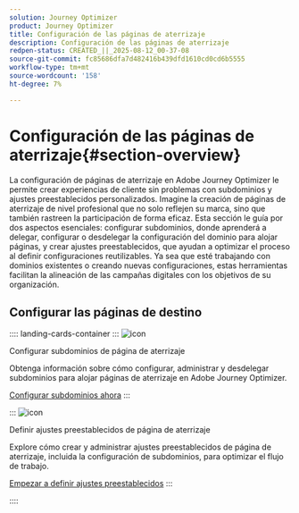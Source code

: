 ```yaml
---
solution: Journey Optimizer
product: Journey Optimizer
title: Configuración de las páginas de aterrizaje
description: Configuración de las páginas de aterrizaje
redpen-status: CREATED_||_2025-08-12_00-37-08
source-git-commit: fc85686dfa7d482416b439dfd1610cd0cd6b5555
workflow-type: tm+mt
source-wordcount: '158'
ht-degree: 7%

---
```



# Configuración de las páginas de aterrizaje{#section-overview}

La configuración de páginas de aterrizaje en Adobe Journey Optimizer le permite crear experiencias de cliente sin problemas con subdominios y ajustes preestablecidos personalizados. Imagine la creación de páginas de aterrizaje de nivel profesional que no solo reflejen su marca, sino que también rastreen la participación de forma eficaz. Esta sección le guía por dos aspectos esenciales: configurar subdominios, donde aprenderá a delegar, configurar o desdelegar la configuración del dominio para alojar páginas, y crear ajustes preestablecidos, que ayudan a optimizar el proceso al definir configuraciones reutilizables. Ya sea que esté trabajando con dominios existentes o creando nuevas configuraciones, estas herramientas facilitan la alineación de las campañas digitales con los objetivos de su organización.

## Configurar las páginas de destino

:::: landing-cards-container
:::
![icon](https://cdn.experienceleague.adobe.com/icons/gear.svg)

Configurar subdominios de página de aterrizaje

Obtenga información sobre cómo configurar, administrar y desdelegar subdominios para alojar páginas de aterrizaje en Adobe Journey Optimizer.

[Configurar subdominios ahora](../using/landing-pages/lp-subdomains.md)
:::

:::
![icon](https://cdn.experienceleague.adobe.com/icons/list-check.svg)

Definir ajustes preestablecidos de página de aterrizaje

Explore cómo crear y administrar ajustes preestablecidos de página de aterrizaje, incluida la configuración de subdominios, para optimizar el flujo de trabajo.

[Empezar a definir ajustes preestablecidos](../using/landing-pages/lp-presets.md)
:::

::::
